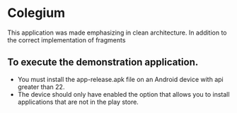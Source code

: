 # Colegium
This application was made emphasizing in clean architecture. In addition to the correct implementation of fragments

## To execute the demonstration application.
- You must install the app-release.apk file on an Android device with api greater than 22.
- The device should only have enabled the option that allows you to install applications that are not in the play store.
